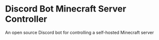 # Discord Bot Minecraft Server Controller
An open source Discord bot for controlling a self-hosted Minecraft server
